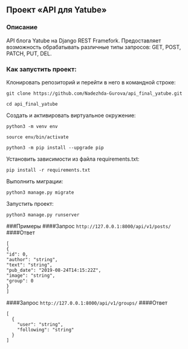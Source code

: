 ## Проект «API для Yatube»
### Описание
API блога Yatube на Django REST Framefork. Предоставляет возможность 
обрабатывать различные типы запросов: GET, POST, PATCH, PUT, DEL.

### Как запустить проект:

Клонировать репозиторий и перейти в него в командной строке:

```
git clone https://github.com/Nadezhda-Gurova/api_final_yatube.git
```

```
cd api_final_yatube
```

Cоздать и активировать виртуальное окружение:

```
python3 -m venv env
```

```
source env/bin/activate
```

```
python3 -m pip install --upgrade pip
```

Установить зависимости из файла requirements.txt:

```
pip install -r requirements.txt
```

Выполнить миграции:

```
python3 manage.py migrate
```

Запустить проект:

```
python3 manage.py runserver
```

###Примеры 
####Запрос
```http://127.0.0.1:8000/api/v1/posts/```
####Ответ
```
[
{
"id": 0,
"author": "string",
"text": "string",
"pub_date": "2019-08-24T14:15:22Z",
"image": "string",
"group": 0
}
]
```
####Запрос
```http://127.0.0.1:8000/api/v1/groups/```
####Ответ
```
[
  {
    "user": "string",
    "following": "string"
  }
]
```

